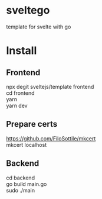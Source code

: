# sveltego
template for svelte with go

# Install

## Frontend
npx degit sveltejs/template frontend  
cd frontend  
yarn  
yarn dev  

## Prepare certs
https://github.com/FiloSottile/mkcert  
mkcert localhost  

## Backend
cd backend  
go build main.go  
sudo ./main  

